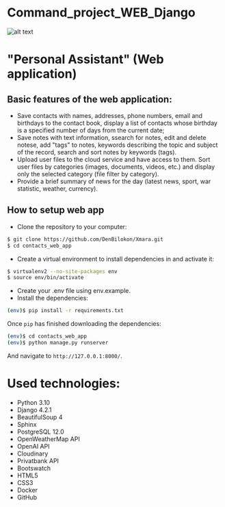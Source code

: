 # Command_project_WEB_Django

![alt text](https://raw.githubusercontent.com/DenBilokon/Xmara/default/contacts_web_app/users/static/users/img/logo-no-background.png)

# "Personal Assistant" (Web application)
## Basic features of the web application:
- Save contacts with names, addresses, phone numbers, email and birthdays to the contact book, display a list of contacts whose birthday is a specified number of days from the current date;
- Save notes with text information, ssearch for notes, edit and delete notese, add "tags" to notes, keywords describing the topic and subject of the record, search and sort notes by keywords (tags).
- Upload user files to the cloud service and have access to them. Sort user files by categories (images, documents, videos, etc.) and display only the selected category (file filter by category).
- Provide a brief summary of news for the day (latest news, sport, war statistic, weather, currency).
## How to setup web app

- Clone the repository to your computer:

```sh
$ git clone https://github.com/DenBilokon/Xmara.git
$ cd contacts_web_app
```

- Create a virtual environment to install dependencies in and activate it:

```sh
$ virtualenv2 --no-site-packages env
$ source env/bin/activate
```
- Create your .env file using env.example.
- Install the dependencies:

```sh
(env)$ pip install -r requirements.txt
```


Once `pip` has finished downloading the dependencies:
```sh
(env)$ cd contacts_web_app
(env)$ python manage.py runserver
```
And navigate to `http://127.0.0.1:8000/`.

# Used technologies:
- Python 3.10
- Django 4.2.1
- BeautifulSoup 4
- Sphinx
- PostgreSQL 12.0
- OpenWeatherMap API
- OpenAI API
- Cloudinary
- Privatbank API
- Bootswatch
- HTML5
- CSS3
- Docker
- GitHub
